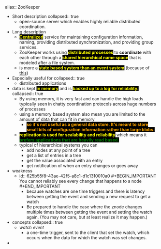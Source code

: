 alias:: ZooKeeper

- Short description
  collapsed:: true
	- open-source server which enables highly reliable distributed coordination.
- Long description
	- <span style="color: yellow; background-color: black; font-weight: bold">Centralized</span> service for maintaining configuration information, naming, providing distributed synchronization, and providing group services.
	- ZooKeeper works using <span style="color: yellow; background-color: black; font-weight: bold">distributed processes</span> to **coordinate** with each other through a <span style="color: yellow; background-color: black; font-weight: bold">shared hierarchical name space</span> that is modeled after a file system.
	- is more a <span style="color: yellow; background-color: black; font-weight: bold">state based system than an event system</span> (because of [this](((625b55f8-43ae-42f5-a8c1-d1c1310010a0))))
- Especially useful for
  collapsed:: true
	- distributed applications
- data is kept <span style="color: yellow; background-color: black; font-weight: bold">in memory</span> and is <span style="color: yellow; background-color: black; font-weight: bold">backed up to a log for reliability.</span>
  collapsed:: true
	- By using memory, it is very fast and can handle the high loads typically seen in chatty coordination protocols across huge numbers of processes
	- using a memory based system also mean you are limited to the amount of data that can fit in memory
		- <span style="color: orange; background-color: black; font-weight: bold">so it's not useful as a general data store. It's meant to store small bits of configuration information rather than large blobs.</span>
	- <span style="color: yellow; background-color: black; font-weight: bold">replication is used for scalability and reliability</span> which means it <span style="color: green; background-color: black; font-weight: bold">prefers applications that are heavily read based.</span>
	- typical of hierarchical systems you can
		- add nodes at any point of a tree
		- get a list of entries in a tree
		- get the value associated with an entry
		- get notification of when an entry changes or goes away
- weakness
	- id:: 625b55f8-43ae-42f5-a8c1-d1c1310010a0
	  #+BEGIN_IMPORTANT
	  You cannot reliably see every change that happens to a node
	  #+END_IMPORTANT
		- because watches are one time triggers and there is latency between getting the event and sending a new request to get a watch
		- Be prepared to handle the case where the znode changes multiple times between getting the event and setting the watch again. (You may not care, but at least realize it may happen.)
- concepts
  collapsed:: true
	- _watch event_
		- a one-time trigger, sent to the client that set the watch, which occurs when the data for which the watch was set changes.
-